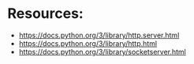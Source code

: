 Resources:
==========
* https://docs.python.org/3/library/http.server.html
* https://docs.python.org/3/library/http.html
* https://docs.python.org/3/library/socketserver.html